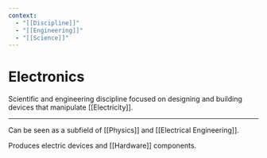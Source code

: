 ```yaml
---
context:
  - "[[Discipline]]"
  - "[[Engineering]]"
  - "[[Science]]"
---
```


# Electronics

Scientific and engineering discipline focused on designing and building devices that manipulate [[Electricity]].

---

Can be seen as a subfield of [[Physics]] and [[Electrical Engineering]].

Produces electric devices and [[Hardware]] components.
